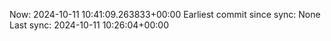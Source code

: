 Now: 2024-10-11 10:41:09.263833+00:00 Earliest commit since sync: None Last sync: 2024-10-11 10:26:04+00:00
